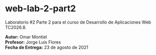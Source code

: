 # web-lab-2-part2
Laboratorio #2 Parte 2 para el curso de Desarrollo de Aplicaciones Web TC2026.8.

**Autor:** Omar Montiel  
**Profesor:** Jorge Luis Flores  
**Fecha de Entrega:** 23 de agosto de 2021
